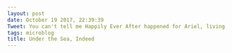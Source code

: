 ```yaml
---
layout: post
date: October 19 2017, 22:39:39
Tweet: You can't tell me Happily Ever After happened for Ariel, living in an ocean side community, where fresh fish was a main source of protein and economic growth.
tags: microblog
title: Under the Sea, Indeed
---
```




